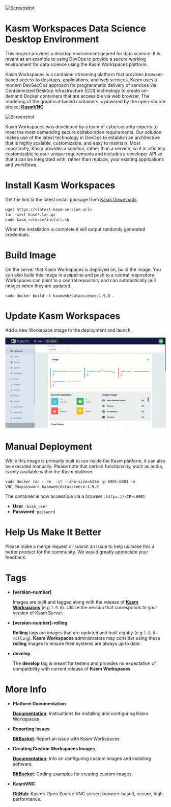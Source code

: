 ![Screenshot][logo]
# Kasm Workspaces Data Science Desktop Environment

This project provides a desktop environment geared for data science. It is meant as an example to using DevOps to provide a secure working environment for data science using the Kasm Workspaces platform.

Kasm Workspaces is a container streaming platform that provides browser-based access to desktops, applications, and web services. Kasm uses a modern DevSecOps approach for programmatic delivery of services via Containerized Desktop Infrastructure (CDI) technology to create on-demand Docker containers that are accessible via web browser. The rendering of the graphical-based containers is powered by the open-source project  [**KasmVNC**](https://github.com/kasmtech/KasmVNC?utm_campaign=Dockerhub&utm_source=docker)

![Screenshot](resources/kasm_workflow_1440.gif)

Kasm Workspaces was developed by a team of cybersecurity experts to meet the most demanding secure collaboration requirements.  Our solution makes use of the latest technology in DevOps to establish an architecture that is highly scalable, customizable, and easy to maintain.  Most importantly, Kasm provides a solution, rather than a service, so it is infinitely customizable to your unique requirements and includes a developer API so that it can be integrated with, rather than replace, your existing applications and workflows.

# Install Kasm Workspaces

Get the link to the latest install package from [Kasm Downloads](https://www.kasmweb.com/downloads.html?utm_campaign=Dockerhub&utm_source=docker)

```
wget https://<latest-kasm-version-url>
tar -xzvf kasm*.tar.gz
sudo kasm_release/install.sh
```

When the installation is complete it will output randomly generated credentials.

# Build Image

On the server that Kasm Workspaces is deployed on, build the image. You can also build this image in a pipeline and push to a central respository. Workspaces can point to a central repository and can automatically pull images when they are updated.

```
sudo docker build -t kasmweb/datascience:1.9.0 .
```

# Update Kasm Workspaces

Add a new Workspace image to the deployment and launch. 

![Screenshot](resources/Create_Workspace_Image.gif)

# Manual Deployment

While this image is primarily built to run inside the Kasm platform, it can also be executed manually.  Please note that certain functionality, such as audio, is only available within the Kasm platform.

```
sudo docker run --rm  -it --shm-size=512m -p 6901:6901 -e VNC_PW=password kasmweb/datascience:1.9.0
```

The container is now accessible via a browser : `https://<IP>:6901`

 - **User** : `kasm_user`
 - **Password**: `password`

# Help Us Make It Better

Please make a merge request or submit an issue to help us make this a better product for the community. We would greatly appreciate your feedback.

# Tags

  - **[version-number]**
 
    Images are built and tagged along with the release of [**Kasm Workspaces**](https://www.kasmweb.com/index.html?utm_campaign=Dockerhub&utm_source=docker) (e.g `1.9.0`). Utilize the version that corresponds to your version of Kasm Server.

  - **[version-number]-rolling**
  
    **Rolling** tags are images that are updated and built nightly (e.g `1.9.0-rolling`). **Kasm Workspaces** administrators may consider using these **rolling** images to ensure their systems are always up to date. 

  - **develop**

     The **develop** tag is meant for testers and provides no expectation of compatibility with current release of **Kasm Workspaces**


# More Info

  - **Platform Documentation**
  
    [**Documentation**](https://kasmweb.com/docs/latest/index.html?utm_campaign=Dockerhub&utm_source=docker): Instructions for installing and configuring Kasm Workspaces

 
  - **Reporting Issues**

    [**BitBucket**](https://bitbucket.org/kasmtech/kasm_release/issues/?utm_campaign=Dockerhub&utm_source=docker): Report an issue with Kasm Workspaces


  - **Creating Custom Workspaces Images**
  
    [**Documentation**](https://kasmweb.com/docs/latest/how_to/building_images.html?utm_campaign=Dockerhub&utm_source=docker): Info on configuring custom images and installing software.
  
    [**BitBucket**](https://bitbucket.org/kasmtech/kasm_release/src/develop/?utm_campaign=Dockerhub&utm_source=docker):  Coding examples for creating custom images.
  
  - **KasmVNC**
  
    [**GitHub**](https://github.com/kasmtech/KasmVNC?utm_campaign=Dockerhub&utm_source=docker):  Kasm’s Open Source VNC server: browser-based, secure, high-performance.
    

[logo]: https://cdn2.hubspot.net/hubfs/5856039/dockerhub/kasm_logo.png "Kasm Logo"
[Kasm_Dashboard_2]: https://cdn2.hubspot.net/hubfs/5856039/dockerhub/kasm_server_2.png "Kasm Server Dashboard"
[Kasm_Dashboard_3]: https://cdn2.hubspot.net/hubfs/5856039/dockerhub/kasm_server_3.png "Kasm Server Dashboard2"
[Kasm_Kali]: https://cdn2.hubspot.net/hubfs/5856039/dockerhub/kali.png "Kasm Desktop"
[Kasm_Workflow]: https://cdn2.hubspot.net/hubfs/5856039/dockerhub/kasm_workflow_1440.gif "Kasm Workflow"
